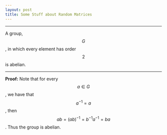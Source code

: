 ```yaml
---
layout: post
title: Some Stuff about Random Matrices
---
```


---------------------------------------------
A group, $$G$$, in which every element has order $$2$$ is abelian.

---------------------------------------------
**Proof:** Note that for every $$a\in G$$, we have that $$a^{-1}=a$$, then $$ab=(ab)^{-1}=b^{-1}a^{-1}=ba$$. Thus the group is abelian. 
